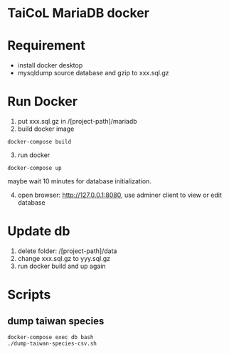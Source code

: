 
TaiCoL MariaDB docker
========================

# Requirement

- install docker desktop
- mysqldump source database and gzip to xxx.sql.gz

# Run Docker
1. put xxx.sql.gz in /[project-path]/mariadb
2. build docker image

```console
docker-compose build
```

3. run docker

```console
docker-compose up
```

maybe wait 10 minutes for database initialization. 

4.  open browser: http://127.0.0.1:8080, use adminer client to view or edit database 


# Update db

1. delete folder: /[project-path]/data
2. change xxx.sql.gz to yyy.sql.gz
3. run docker build and up again

# Scripts

## dump taiwan species

```console
docker-compose exec db bash
./dump-taiwan-species-csv.sh
```
